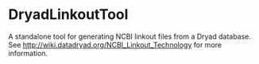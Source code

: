 DryadLinkoutTool
================

A standalone tool for generating NCBI linkout files from a Dryad database.  See http://wiki.datadryad.org/NCBI_Linkout_Technology for more information.
